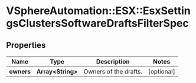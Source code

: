 # VSphereAutomation::ESX::EsxSettingsClustersSoftwareDraftsFilterSpec

## Properties
Name | Type | Description | Notes
------------ | ------------- | ------------- | -------------
**owners** | **Array&lt;String&gt;** | Owners of the drafts. | [optional] 


